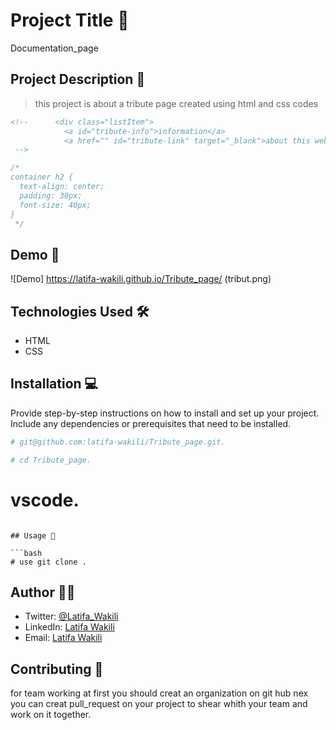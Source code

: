 # Project Title 🚀
Documentation_page
## Project Description 📝

> this project is about a tribute page created using html and css codes

```html
<!--      <div class="listItem">
            <a id="tribute-info">information</a>
            <a href="" id="tribute-link" target="_blank">about this web_page</a>
 -->
```

```css
/* 
container h2 {
  text-align: center;
  padding: 30px;
  font-size: 40px;
}
 */
```


## Demo 📸


![Demo]
https://latifa-wakili.github.io/Tribute_page/
(tribut.png)

## Technologies Used 🛠️

- HTML
- CSS


## Installation 💻

Provide step-by-step instructions on how to install and set up your project. Include any dependencies or prerequisites that need to be installed.

```bash
# git@github.com:latifa-wakili/Tribute_page.git.
```

```bash
# cd Tribute_page.
```

# vscode.
```

## Usage 🎯

```bash
# use git clone .
```

## Author 👩‍💻
- Twitter: [@Latifa_Wakili](https://x.com/WakiliLatifa?t=wlHTh8JuyFprQsN_hZQGWQ&s=08)
- LinkedIn: [Latifa Wakili](https://www.linkedin.com/in/latifa-wakili-68423b277?utm_source=share&utm_campaign=share_via&utm_content=profile&utm_medium=android_app)
- Email: [Latifa Wakili](saavenwakili@gmail.com)

## Contributing 🤝
for team working at first you should creat an organization on git hub nex you can creat pull_request on your project to shear whith your team and work on it together.


